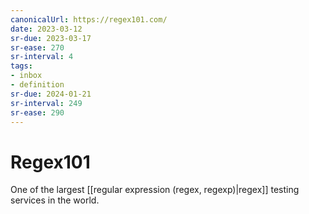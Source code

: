 ```yaml
---
canonicalUrl: https://regex101.com/
date: 2023-03-12
sr-due: 2023-03-17
sr-ease: 270
sr-interval: 4
tags:
- inbox
- definition
sr-due: 2024-01-21
sr-interval: 249
sr-ease: 290
---
```


# Regex101

One of the largest [[regular expression (regex, regexp)|regex]]
testing services in the world.